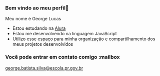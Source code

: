 ### Bem vindo ao meu perfil👋

Meu nome é George Lucas

- Estou estudando na [Alura](https://www.alura.com.br)
- Estou me desenvolvendo na linguagem JavaScript
- Utilizo esse espaço para minha organização e compartilhamento dos meus projetos desenvolvidos

### Você pode entrar em contato comigo :mailbox

george.batista.silva@escola.pr.gov.br



